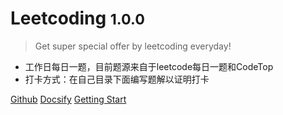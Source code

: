 <!-- _coverpage.md -->

# Leetcoding <small>1.0.0</small>

> Get super special offer by leetcoding everyday!

- 工作日每日一题，目前题源来自于leetcode每日一题和CodeTop
- 打卡方式：在自己目录下面编写题解以证明打卡

[Github](https://github.com/mouweng/leetcoding)
[Docsify](https://docsify.js.org/#/)
[Getting Start](https://mouweng.github.io/leetcoding/#/)